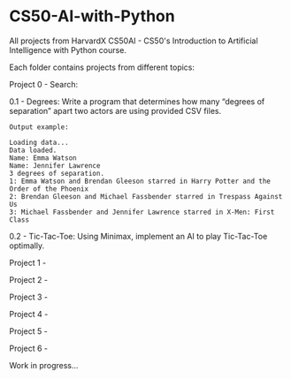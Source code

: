 # CS50-AI-with-Python
All projects from HarvardX CS50AI - CS50's Introduction to Artificial Intelligence with Python course.

Each folder contains projects from different topics:

Project 0 - Search:

0.1 - Degrees: Write a program that determines how many “degrees of separation” apart two actors are using provided CSV files.
                   
    Output example:

    Loading data...
    Data loaded.
    Name: Emma Watson
    Name: Jennifer Lawrence
    3 degrees of separation.
    1: Emma Watson and Brendan Gleeson starred in Harry Potter and the Order of the Phoenix
    2: Brendan Gleeson and Michael Fassbender starred in Trespass Against Us
    3: Michael Fassbender and Jennifer Lawrence starred in X-Men: First Class
                             
0.2 - Tic-Tac-Toe: Using Minimax, implement an AI to play Tic-Tac-Toe optimally.

Project 1 -

Project 2 -

Project 3 -

Project 4 -

Project 5 -

Project 6 -


Work in progress...
